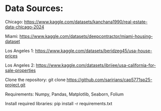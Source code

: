 # Data Sources:

Chicago: https://www.kaggle.com/datasets/kanchana1990/real-estate-data-chicago-2024 

Miami: https://www.kaggle.com/datasets/deepcontractor/miami-housing-dataset 

Los Angeles 1: https://www.kaggle.com/datasets/beridzeg45/usa-house-prices 

Los Angeles 2: https://www.kaggle.com/datasets/ibriiee/usa-california-for-sale-properties 

Clone the repository: git clone https://github.com/saririans/cap5771sp25-project.git

Requirements: Numpy, Pandas, Matplotlib, Seaborn, Folium

Install required libraries: pip install -r requirements.txt


  

